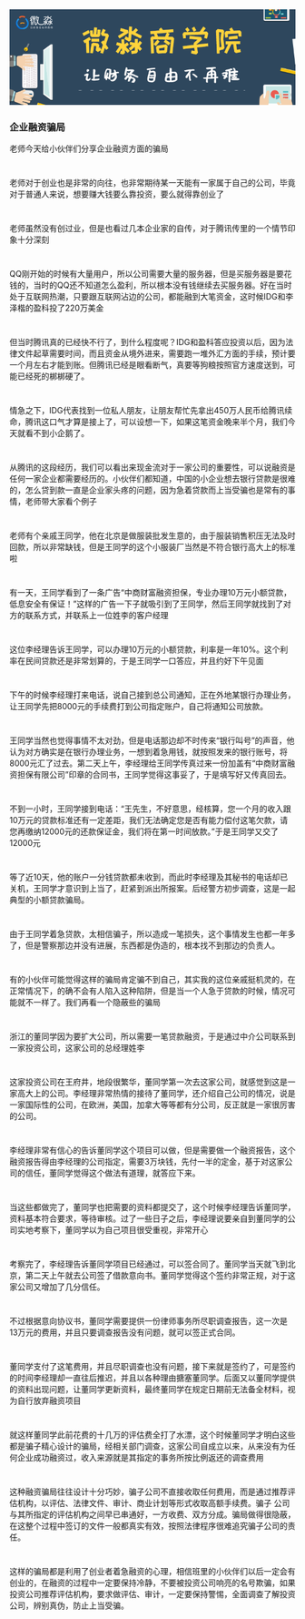<div>
	<div><img src="../img/banner.png" alt=""></div>
	<div>
		<h3> 企业融资骗局</h3>
		<p>老师今天给小伙伴们分享企业融资方面的骗局</p>
		<p style="margin-top: 40px;">老师对于创业也是非常的向往，也非常期待某一天能有一家属于自己的公司，毕竟对于普通人来说，想要赚大钱要么靠投资，要么就得靠创业了</p>
		<p style="margin-top: 40px;">老师虽然没有创过业，但是也看过几本企业家的自传，对于腾讯传里的一个情节印象十分深刻</p>
		<p style="margin-top: 40px;">QQ刚开始的时候有大量用户，所以公司需要大量的服务器，但是买服务器是要花钱的，当时的QQ还不知道怎么盈利，所以根本没有钱继续去买服务器。好在当时处于互联网热潮，只要跟互联网沾边的公司，都能融到大笔资金，这时候IDG和李泽楷的盈科投了220万美金</p>
		<p style="margin-top: 40px;">但当时腾讯真的已经快不行了，到什么程度呢？IDG和盈科答应投资以后，因为法律文件起草需要时间，而且资金从境外进来，需要跑一堆外汇方面的手续，预计要一个月左右才能到账。但腾讯已经是眼看断气，真要等狗粮按照官方速度送到，可能已经死的梆梆硬了。</p>
		<p style="margin-top: 40px;">情急之下，IDG代表找到一位私人朋友，让朋友帮忙先拿出450万人民币给腾讯续命，腾讯这口气才算是接上了，可以设想一下，如果这笔资金晚来半个月，我们今天就看不到小企鹅了。</p>
		<p style="margin-top: 40px;">从腾讯的这段经历，我们可以看出来现金流对于一家公司的重要性，可以说融资是任何一家企业都需要经历的。小伙伴们都知道，中国的小企业想去银行贷款是很难的，怎么贷到款一直是企业家头疼的问题，因为急着贷款而上当受骗也是常有的事情，老师带大家看个例子</p>
		<p style="margin-top: 40px;">老师有个亲戚王同学，他在北京是做服装批发生意的，由于服装销售积压无法及时回款，所以非常缺钱，但是王同学的这个小服装厂当然是不符合银行高大上的标准啦</p>
		<p style="margin-top: 40px;">有一天，王同学看到了一条广告“中商财富融资担保，专业办理10万元小额贷款，低息安全有保证！”这样的广告一下子就吸引到了王同学，然后王同学就找到了对方的联系方式，并联系上一位姓李的客户经理</p>
		<p style="margin-top: 40px;">这位李经理告诉王同学，可以办理10万元的小额贷款，利率是一年10%。这个利率在民间贷款还是非常划算的，于是王同学一口答应，并且约好下午见面</p>
		<p style="margin-top: 40px;">下午的时候李经理打来电话，说自己接到总公司通知，正在外地某银行办理业务，让王同学先把8000元的手续费打到公司指定账户，自己将通知公司放款。</p>
		<p style="margin-top: 40px;">王同学当然也觉得事情不太对劲，但是电话那边却不时传来“银行叫号”的声音，他认为对方确实是在银行办理业务，一想到着急用钱，就按照发来的银行账号，将8000元汇了过去。第二天上午，李经理给王同学传真过来一份加盖有“中商财富融资担保有限公司”印章的合同书，王同学觉得这事妥了，于是填写好又传真回去。</p>
		<p style="margin-top: 40px;">不到一小时，王同学接到电话：“王先生，不好意思，经核算，您一个月的收入跟10万元的贷款标准还有一定差距，我们无法确定您是否有能力偿付这笔欠款，请您再缴纳12000元的还款保证金，我们将在第一时间放款。”于是王同学又交了12000元</p>
		<p style="margin-top: 40px;">等了近10天，他的账户一分钱贷款都未收到，而此时李经理及其秘书的电话却已关机，王同学才意识到上当了，赶紧到派出所报案。后经警方初步调查，这是一起典型的小额贷款骗局。</p>
		<p style="margin-top: 40px;">由于王同学着急贷款，太相信骗子，所以造成一笔损失，这个事情发生也都一年多了，但是警察那边并没有进展，东西都是伪造的，根本找不到那边的负责人。</p>
		<p style="margin-top: 40px;">有的小伙伴可能觉得这样的骗局肯定骗不到自己，其实我的这位亲戚挺机灵的，在正常情况下，的确不会有人陷入这种陷阱，但是当一个人急于贷款的时候，情况可能就不一样了。我们再看一个隐蔽些的骗局</p>
		<p style="margin-top: 40px;">浙江的董同学因为要扩大公司，所以需要一笔贷款融资，于是通过中介公司联系到一家投资公司，这家公司的总经理姓李</p>
		<p style="margin-top: 40px;">这家投资公司在王府井，地段很繁华，董同学第一次去这家公司，就感觉到这是一家高大上的公司。李经理非常热情的接待了董同学，还介绍自己公司的情况，说是一家国际性的公司，在欧洲，美国，加拿大等等都有分公司，反正就是一家很厉害的公司。</p>
		<p style="margin-top: 40px;">李经理非常有信心的告诉董同学这个项目可以做，但是需要做一个融资报告，这个融资报告得由李经理的公司指定，需要3万块钱，先付一半的定金，基于对这家公司的信任，董同学觉得这个做法有道理，就答应下来。</p>
		<p style="margin-top: 40px;">当这些都做完了，董同学也把需要的资料都提交了，这个时候李经理告诉董同学，资料基本符合要求，等待审核。过了一些日子之后，李经理说要亲自到董同学的公司实地考察下，董同学以为自己项目很受重视，非常开心</p>
		<p style="margin-top: 40px;">考察完了，李经理告诉董同学项目已经通过，可以签合同了。董同学当天就飞到北京，第二天上午就去公司签了借款意向书。董同学觉得这个签约非常正规，对于这家公司又增加了几分信任。</p>
		<p style="margin-top: 40px;">不过根据意向协议书，董同学需要提供一份律师事务所尽职调查报告，这一次是13万元的费用，并且只要调查报告没有问题，就可以签正式合同。</p>
		<p style="margin-top: 40px;">董同学支付了这笔费用，并且尽职调查也没有问题，接下来就是签约了，可是签约的时间李经理却一直往后推迟，并且以各种理由搪塞董同学。后面又以董同学提供的资料出现问题，让董同学更新资料，最终董同学在规定日期前无法备全材料，视为自行放弃融资项目</p>
		<p style="margin-top: 40px;">就这样董同学此前花费的十几万的评估费全打了水漂，这个时候董同学才明白这些都是骗子精心设计的骗局，经相关部门调查，这家公司自成立以来，从来没有为任何企业成功融资过，收入来源就是其指定的事务所按比例返还的调查费用</p>
		<p style="margin-top: 40px;">这种融资骗局往往设计十分巧妙，骗子公司不直接收取任何费用，而是通过推荐评估机构，以评估、法律文件、审计、商业计划等形式收取高额手续费。骗子 公司与其所指定的评估机构之间早已串通好，一方收费、双方分成。骗局做得很隐蔽，在这整个过程中签订的文件一般都真实有效，按照法律程序很难追究骗子公司的责任。</p>
		<p style="margin-top: 40px;">这样的骗局都是利用了创业者着急融资的心理，相信班里的小伙伴们以后一定会有创业的，在融资的过程中一定要保持冷静，不要被投资公司响亮的名号欺骗，如果投资公司推荐评估机构，要求做评估、审计，一定要保持警惕，全面调查了解投资公司，辨别真伪，防止上当受骗。</p>
	</div>
</div>